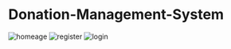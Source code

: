 # Donation-Management-System
![homeage](https://github.com/sirpahada/Donation-Management-System/assets/109746278/d9207e0c-0fe7-4a7f-8c7b-eb8fe1baa012)
![register](https://github.com/sirpahada/Donation-Management-System/assets/109746278/5350eec9-2a4d-4381-8800-5ed0130112f3)
![login](https://github.com/sirpahada/Donation-Management-System/assets/109746278/606f6a62-edcb-4463-a9a9-62b893944e1b)

